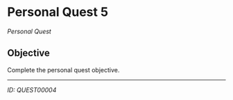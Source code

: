 # Personal Quest 5

*Personal Quest*

## Objective
Complete the personal quest objective.

---
*ID: QUEST00004*
